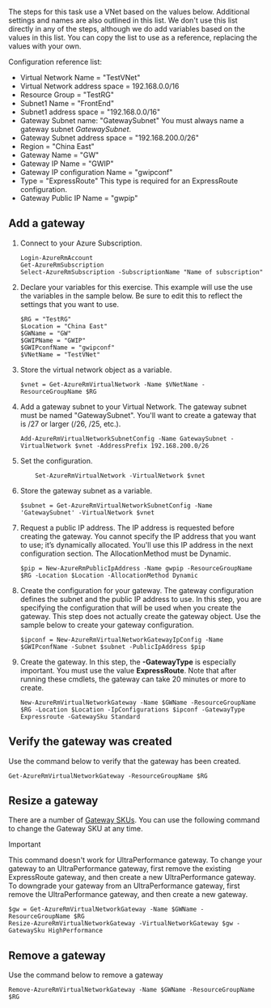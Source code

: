 The steps for this task use a VNet based on the values below. Additional settings and names are also outlined in this list. We don't use this list directly in any of the steps, although we do add variables based on the values in this list. You can copy the list to use as a reference, replacing the values with your own.

Configuration reference list:

- Virtual Network Name = "TestVNet"
- Virtual Network address space = 192.168.0.0/16
- Resource Group = "TestRG"
- Subnet1 Name = "FrontEnd" 
- Subnet1 address space = "192.168.0.0/16"
- Gateway Subnet name: "GatewaySubnet" You must always name a gateway subnet *GatewaySubnet*.
- Gateway Subnet address space = "192.168.200.0/26"
- Region = "China East"
- Gateway Name = "GW"
- Gateway IP Name = "GWIP"
- Gateway IP configuration Name = "gwipconf"
-  Type = "ExpressRoute" This type is required for an ExpressRoute configuration.
- Gateway Public IP Name = "gwpip"

## Add a gateway

1. Connect to your Azure Subscription. 

    ```
    Login-AzureRmAccount
    Get-AzureRmSubscription 
    Select-AzureRmSubscription -SubscriptionName "Name of subscription"
    ```

2. Declare your variables for this exercise. This example will use the use the variables in the sample below. Be sure to edit this to reflect the settings that you want to use. 

    ```
    $RG = "TestRG"
    $Location = "China East"
    $GWName = "GW"
    $GWIPName = "GWIP"
    $GWIPconfName = "gwipconf"
    $VNetName = "TestVNet"
    ```

3. Store the virtual network object as a variable.

    ```
    $vnet = Get-AzureRmVirtualNetwork -Name $VNetName -ResourceGroupName $RG
    ```

4. Add a gateway subnet to your Virtual Network. The gateway subnet must be named "GatewaySubnet". You'll want to create a gateway that is /27 or larger (/26, /25, etc.).

    ```
    Add-AzureRmVirtualNetworkSubnetConfig -Name GatewaySubnet -VirtualNetwork $vnet -AddressPrefix 192.168.200.0/26
    ```

5. Set the configuration.

    ```
        Set-AzureRmVirtualNetwork -VirtualNetwork $vnet
    ```

6. Store the gateway subnet as a variable.

    ```
    $subnet = Get-AzureRmVirtualNetworkSubnetConfig -Name 'GatewaySubnet' -VirtualNetwork $vnet
    ```

7. Request a public IP address. The IP address is requested before creating the gateway. You cannot specify the IP address that you want to use; it’s dynamically allocated. You'll use this IP address in the next configuration section. The AllocationMethod must be Dynamic.

    ```
    $pip = New-AzureRmPublicIpAddress -Name gwpip -ResourceGroupName $RG -Location $Location -AllocationMethod Dynamic
    ```

8. Create the configuration for your gateway. The gateway configuration defines the subnet and the public IP address to use. In this step, you are specifying the configuration that will be used when you create the gateway. This step does not actually create the gateway object. Use the sample below to create your gateway configuration. 

    ```
    $ipconf = New-AzureRmVirtualNetworkGatewayIpConfig -Name $GWIPconfName -Subnet $subnet -PublicIpAddress $pip
    ```

9. Create the gateway. In this step, the **-GatewayType** is especially important. You must use the value **ExpressRoute**. Note that after running these cmdlets, the gateway can take 20 minutes or more to create.

    ```
    New-AzureRmVirtualNetworkGateway -Name $GWName -ResourceGroupName $RG -Location $Location -IpConfigurations $ipconf -GatewayType Expressroute -GatewaySku Standard
    ```

## Verify the gateway was created

Use the command below to verify that the gateway has been created.

```
Get-AzureRmVirtualNetworkGateway -ResourceGroupName $RG
```

## Resize a gateway

There are a number of [Gateway SKUs](../articles/expressroute/expressroute-about-virtual-network-gateways.md). You can use the following command to change the Gateway SKU at any time.

>[!IMPORTANT]
> This command doesn't work for UltraPerformance gateway. To change your gateway to an UltraPerformance gateway, first remove the existing ExpressRoute gateway, and then create a new UltraPerformance gateway. To downgrade your gateway from an UltraPerformance gateway, first remove the UltraPerformance gateway, and then create a new gateway.

```
$gw = Get-AzureRmVirtualNetworkGateway -Name $GWName -ResourceGroupName $RG
Resize-AzureRmVirtualNetworkGateway -VirtualNetworkGateway $gw -GatewaySku HighPerformance
```

## Remove a gateway

Use the command below to remove a gateway

```
Remove-AzureRmVirtualNetworkGateway -Name $GWName -ResourceGroupName $RG
```